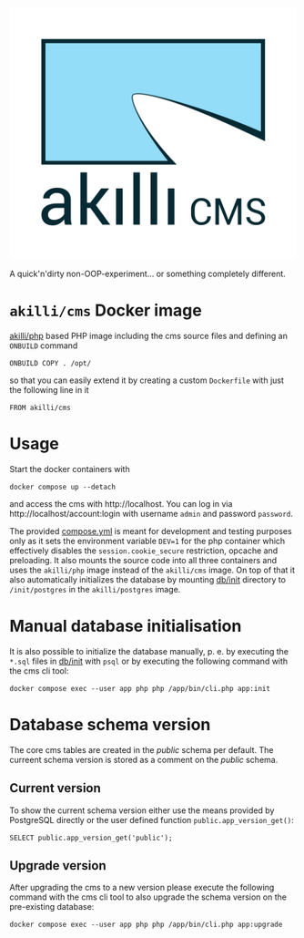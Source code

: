![akıllı cms](https://raw.githubusercontent.com/akilli/cms/master/gui/cms.svg?sanitize=true)

A quick'n'dirty non-OOP-experiment... or something completely different.

# `akilli/cms` Docker image

[akilli/php](https://github.com/akilli/php) based PHP image including the cms source files and defining an `ONBUILD`
command

```
ONBUILD COPY . /opt/
```

so that you can easily extend it by creating a custom `Dockerfile` with just the following line in it

```
FROM akilli/cms
```

# Usage

Start the docker containers with

```
docker compose up --detach
```

and access the cms with http://localhost. You can log in via http://localhost/account:login with
username `admin` and password `password`.

The provided [compose.yml](compose.yml) is meant for development and testing purposes only as it sets the
environment variable `DEV=1` for the php container which effectively disables the `session.cookie_secure` restriction,
opcache and preloading. It also mounts the source code into all three containers and uses the `akilli/php` image
instead of the `akilli/cms` image. On top of that it also automatically initializes the database by mounting 
[db/init](db/init) directory to `/init/postgres` in the `akilli/postgres` image.

# Manual database initialisation

It is also possible to initialize the database manually, p. e. by executing the `*.sql` files in [db/init](db/init) with
`psql` or by executing the following command with the cms cli tool:

```
docker compose exec --user app php php /app/bin/cli.php app:init
```

# Database schema version

The core cms tables are created in the *public* schema per default. The curreent schema version is stored as a comment
on the *public* schema.

## Current version

To show the current schema version either use the means provided by PostgreSQL directly or the user defined function 
`public.app_version_get()`:

```
SELECT public.app_version_get('public');
```

## Upgrade version

After upgrading the cms to a new version please execute the following command with the cms cli tool to also upgrade the
schema version on the pre-existing database:

```
docker compose exec --user app php php /app/bin/cli.php app:upgrade
```
